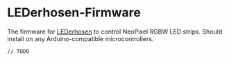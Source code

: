 LEDerhosen-Firmware
===================

The firmware for [LEDerhosen](https://github.com/damianw/LEDerhosen) to control NeoPixel RGBW LED strips. Should install on any Arduino-compatible microcontrollers.

```
// TODO
```
